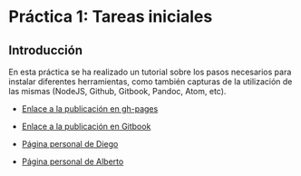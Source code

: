 # Práctica 1: Tareas iniciales

## Introducción
En esta práctica se ha realizado un tutorial sobre los pasos necesarios para instalar diferentes herramientas, como también capturas de la utilización de las mismas (NodeJS, Github, Gitbook, Pandoc, Atom, etc).

* [Enlace a la publicación en gh-pages](https://ull-esit-dsi-1617.github.io/tareas-iniciales-alberto-diego)
* [Enlace a la publicación en Gitbook]()

* [Página personal de Diego](https://alu0100761252.github.io)
* [Página personal de Alberto](https://alu0100825510.github.io)

